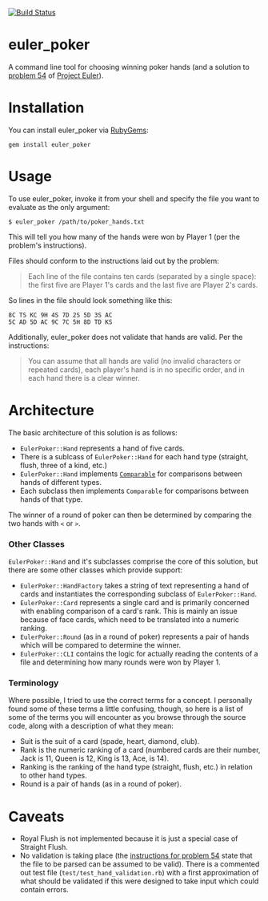 [![Build Status](https://travis-ci.org/toasterlovin/euler_poker.svg?branch=master)](https://travis-ci.org/toasterlovin/euler_poker)

# euler_poker

A command line tool for choosing winning poker hands (and a solution to
[problem 54] of [Project Euler]).

[problem 54]: https://projecteuler.net/problem=54
[Project Euler]: https://projecteuler.net

# Installation

You can install euler_poker via [RubyGems]:

```
gem install euler_poker
```

[RubyGems]: https://rubygems.org

# Usage

To use euler_poker, invoke it from your shell and specify the file you want to
evaluate as the only argument:

```
$ euler_poker /path/to/poker_hands.txt
```

This will tell you how many of the hands were won by Player 1 (per the problem's
instructions).

Files should conform to the instructions laid out by the problem:

> Each line of the file contains ten cards (separated by a single space): the
> first five are Player 1's cards and the last five are Player 2's cards.

So lines in the file should look something like this:

```
8C TS KC 9H 4S 7D 2S 5D 3S AC
5C AD 5D AC 9C 7C 5H 8D TD KS
```

Additionally, euler_poker does not validate that hands are valid. Per the
instructions:

> You can assume that all hands are valid (no invalid characters or repeated
> cards), each player's hand is in no specific order, and in each hand there is
> a clear winner.

# Architecture

The basic architecture of this solution is as follows:

- `EulerPoker::Hand` represents a hand of five cards.
- There is a sublcass of `EulerPoker::Hand` for each hand type (straight,
  flush, three of a kind, etc.)
- `EulerPoker::Hand` implements [`Comparable`](https://ruby-doc.org/core-2.4.0/Comparable.html)
  for comparisons between hands of different types.
- Each subclass then implements `Comparable` for comparisons between hands of
  that type.

The winner of a round of poker can then be determined by comparing the two hands
with `<` or `>`.

### Other Classes

`EulerPoker::Hand` and it's subclasses comprise the core of this solution, but
there are some other classes which provide support:

- `EulerPoker::HandFactory` takes a string of text representing a hand of cards
  and instantiates the corresponding subclass of `EulerPoker::Hand`.
- `EulerPoker::Card` represents a single card and is primarily concerned with
  enabling comparison of a card's rank. This is mainly an issue because of face
  cards, which need to be translated into a numeric ranking.
- `EulerPoker::Round` (as in a round of poker) represents a pair of hands which
  will be compared to determine the winner.
- `EulerPoker::CLI` contains the logic for actually reading the contents of a
  file and determining how many rounds were won by Player 1.

### Terminology

Where possible, I tried to use the correct terms for a concept. I personally
found some of these terms a little confusing, though, so here is a list of some
of the terms you will encounter as you browse through the source code, along
with a description of what they mean:

- Suit is the suit of a card (spade, heart, diamond, club).
- Rank is the numeric ranking of a card (numbered cards are their number, Jack
  is 11, Queen is 12, King is 13, Ace, is 14).
- Ranking is the ranking of the hand type (straight, flush, etc.) in relation
  to other hand types.
- Round is a pair of hands (as in a round of poker).

[Comparable]: https://ruby-doc.org/core-2.4.0/Comparable.html

# Caveats

- Royal Flush is not implemented because it is just a special case of Straight
  Flush.
- No validation is taking place (the [instructions for problem 54][problem 54]
  state that the file to be parsed can be assumed to be valid). There is a
  commented out test file (`test/test_hand_validation.rb`) with a first
  approximation of what should be validated if this were designed to take input
  which could contain errors.
